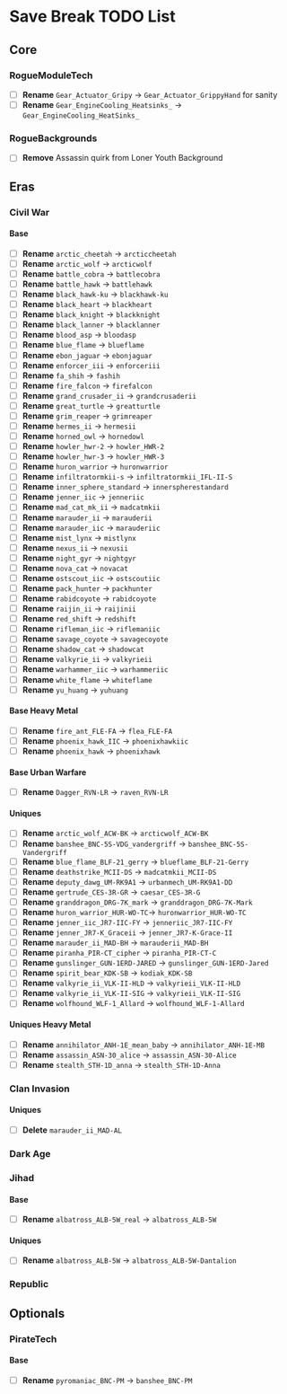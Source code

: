 # Save Break TODO List

## Core
### RogueModuleTech
- [ ] **Rename** `Gear_Actuator_Gripy` -> `Gear_Actuator_GrippyHand` for sanity
- [ ] **Rename** `Gear_EngineCooling_Heatsinks_` -> `Gear_EngineCooling_HeatSinks_`

### RogueBackgrounds
- [ ] **Remove** Assassin quirk from Loner Youth Background

## Eras
### Civil War
#### Base
- [ ] **Rename** `arctic_cheetah` -> `arcticcheetah`
- [ ] **Rename** `arctic_wolf` -> `arcticwolf`
- [ ] **Rename** `battle_cobra` -> `battlecobra`
- [ ] **Rename** `battle_hawk` -> `battlehawk`
- [ ] **Rename** `black_hawk-ku` -> `blackhawk-ku`
- [ ] **Rename** `black_heart` -> `blackheart`
- [ ] **Rename** `black_knight` -> `blackknight`
- [ ] **Rename** `black_lanner` -> `blacklanner`
- [ ] **Rename** `blood_asp` -> `bloodasp`
- [ ] **Rename** `blue_flame` -> `blueflame`
- [ ] **Rename** `ebon_jaguar` -> `ebonjaguar`
- [ ] **Rename** `enforcer_iii` -> `enforceriii`
- [ ] **Rename** `fa_shih` -> `fashih`
- [ ] **Rename** `fire_falcon` -> `firefalcon`
- [ ] **Rename** `grand_crusader_ii` -> `grandcrusaderii`
- [ ] **Rename** `great_turtle` -> `greatturtle`
- [ ] **Rename** `grim_reaper` -> `grimreaper`
- [ ] **Rename** `hermes_ii` -> `hermesii`
- [ ] **Rename** `horned_owl` -> `hornedowl`
- [ ] **Rename** `howler_hwr-2` -> `howler_HWR-2`
- [ ] **Rename** `howler_hwr-3` -> `howler_HWR-3`
- [ ] **Rename** `huron_warrior` -> `huronwarrior`
- [ ] **Rename** `infiltratormkii-s` -> `infiltratormkii_IFL-II-S`
- [ ] **Rename** `inner_sphere_standard` -> `innerspherestandard`
- [ ] **Rename** `jenner_iic` -> `jenneriic`
- [ ] **Rename** `mad_cat_mk_ii` -> `madcatmkii`
- [ ] **Rename** `marauder_ii` -> `marauderii`
- [ ] **Rename** `marauder_iic` -> `marauderiic`
- [ ] **Rename** `mist_lynx` -> `mistlynx`
- [ ] **Rename** `nexus_ii` -> `nexusii`
- [ ] **Rename** `night_gyr` -> `nightgyr`
- [ ] **Rename** `nova_cat` -> `novacat`
- [ ] **Rename** `ostscout_iic` -> `ostscoutiic`
- [ ] **Rename** `pack_hunter` -> `packhunter`
- [ ] **Rename** `rabidcoyote` -> `rabidcoyote`
- [ ] **Rename** `raijin_ii` -> `raijinii`
- [ ] **Rename** `red_shift` -> `redshift`
- [ ] **Rename** `rifleman_iic` -> `riflemaniic`
- [ ] **Rename** `savage_coyote` -> `savagecoyote`
- [ ] **Rename** `shadow_cat` -> `shadowcat`
- [ ] **Rename** `valkyrie_ii` -> `valkyrieii`
- [ ] **Rename** `warhammer_iic` -> `warhammeriic`
- [ ] **Rename** `white_flame` -> `whiteflame`
- [ ] **Rename** `yu_huang` -> `yuhuang`
#### Base Heavy Metal
- [ ] **Rename** `fire_ant_FLE-FA` -> `flea_FLE-FA`
- [ ] **Rename** `phoenix_hawk_IIC` -> `phoenixhawkiic`
- [ ] **Rename** `phoenix_hawk` -> `phoenixhawk`
#### Base Urban Warfare
- [ ] **Rename** `Dagger_RVN-LR` -> `raven_RVN-LR`
#### Uniques
- [ ] **Rename** `arctic_wolf_ACW-BK` -> `arcticwolf_ACW-BK`
- [ ] **Rename** `banshee_BNC-5S-VDG_vandergriff` -> `banshee_BNC-5S-Vandergriff`
- [ ] **Rename** `blue_flame_BLF-21_gerry` -> `blueflame_BLF-21-Gerry`
- [ ] **Rename** `deathstrike_MCII-DS` -> `madcatmkii_MCII-DS`
- [ ] **Rename** `deputy_dawg_UM-RK9A1` -> `urbanmech_UM-RK9A1-DD`
- [ ] **Rename** `gertrude_CES-3R-GR` -> `caesar_CES-3R-G`
- [ ] **Rename** `granddragon_DRG-7K_mark` -> `granddragon_DRG-7K-Mark`
- [ ] **Rename** `huron_warrior_HUR-WO-TC`-> `huronwarrior_HUR-WO-TC`
- [ ] **Rename** `jenner_iic_JR7-IIC-FY` -> `jenneriic_JR7-IIC-FY`
- [ ] **Rename** `jenner_JR7-K_Graceii` -> `jenner_JR7-K-Grace-II`
- [ ] **Rename** `marauder_ii_MAD-BH` -> `marauderii_MAD-BH`
- [ ] **Rename** `piranha_PIR-CT_cipher` -> `piranha_PIR-CT-C`
- [ ] **Rename** `gunslinger_GUN-1ERD-JARED` -> `gunslinger_GUN-1ERD-Jared`
- [ ] **Rename** `spirit_bear_KDK-SB` -> `kodiak_KDK-SB`
- [ ] **Rename** `valkyrie_ii_VLK-II-HLD` -> `valkyrieii_VLK-II-HLD`
- [ ] **Rename** `valkyrie_ii_VLK-II-SIG` -> `valkyrieii_VLK-II-SIG`
- [ ] **Rename** `wolfhound_WLF-1_Allard` -> `wolfhound_WLF-1-Allard`
#### Uniques Heavy Metal
- [ ] **Rename** `annihilator_ANH-1E_mean_baby` -> `annihilator_ANH-1E-MB`
- [ ] **Rename** `assassin_ASN-30_alice` -> `assassin_ASN-30-Alice`
- [ ] **Rename** `stealth_STH-1D_anna` -> `stealth_STH-1D-Anna`
### Clan Invasion
#### Uniques
- [ ] **Delete** `marauder_ii_MAD-AL`
### Dark Age
### Jihad
#### Base
- [ ] **Rename** `albatross_ALB-5W_real` -> `albatross_ALB-5W`
#### Uniques
- [ ] **Rename** `albatross_ALB-5W` -> `albatross_ALB-5W-Dantalion`
### Republic
## Optionals
### PirateTech
#### Base
- [ ] **Rename** `pyromaniac_BNC-PM` -> `banshee_BNC-PM`
